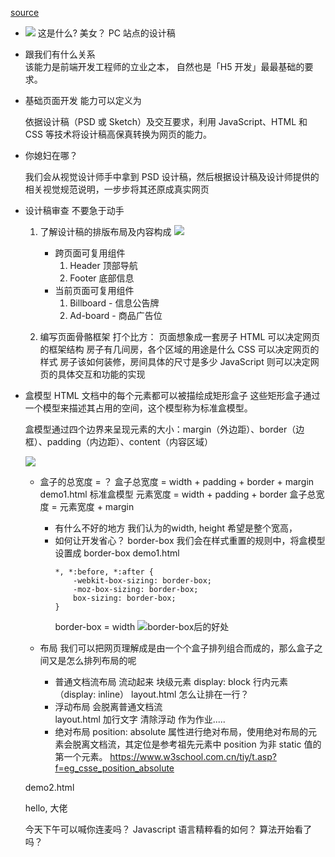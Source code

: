 [source](https://juejin.cn/book/6844733712102326279/section/6844733712152657928)

- ![](https://p1-jj.byteimg.com/tos-cn-i-t2oaga2asx/gold-user-assets/2018/2/8/1617562903ac620a~tplv-t2oaga2asx-zoom-in-crop-mark:1304:0:0:0.awebp)
    这是什么?
    美女？
    PC 站点的设计稿 

- 跟我们有什么关系  
    该能力是前端开发工程师的立业之本，
    自然也是「H5 开发」最最基础的要求。

- 基础页面开发 能力可以定义为

    依据设计稿（PSD 或 Sketch）及交互要求，利用 JavaScript、HTML 和 CSS 等技术将设计稿高保真转换为网页的能力。

- 你媳妇在哪？

    我们会从视觉设计师手中拿到 PSD 设计稿，然后根据设计稿及设计师提供的相关视觉规范说明，一步步将其还原成真实网页

- 设计稿审查 
    不要急于动手
    1. 了解设计稿的排版布局及内容构成
        ![](https://p1-jj.byteimg.com/tos-cn-i-t2oaga2asx/gold-user-assets/2018/2/8/1617564839c4cd7c~tplv-t2oaga2asx-zoom-in-crop-mark:1304:0:0:0.awebp)
        - 跨页面可复用组件
            1. Header 顶部导航
            2. Footer 底部信息
        - 当前页面可复用组件
            1. Billboard - 信息公告牌
            2. Ad-board - 商品广告位
        
    2. 编写页面骨骼框架
        打个比方：
            页面想象成一套房子
            HTML 可以决定网页的框架结构
                房子有几间房，各个区域的用途是什么
            CSS 可以决定网页的样式
                房子该如何装修，房间具体的尺寸是多少
            JavaScript 则可以决定网页的具体交互和功能的实现
        
- 盒模型
    HTML 文档中的每个元素都可以被描绘成矩形盒子
    这些矩形盒子通过一个模型来描述其占用的空间，这个模型称为标准盒模型。

    盒模型通过四个边界来呈现元素的大小：margin（外边距）、border（边框）、padding（内边距）、content（内容区域）

    ![](https://p1-jj.byteimg.com/tos-cn-i-t2oaga2asx/gold-user-assets/2018/2/8/16175749f863d31f~tplv-t2oaga2asx-zoom-in-crop-mark:1304:0:0:0.awebp)

    - 盒子的总宽度 = ？
        盒子总宽度 = width + padding + border + margin
        demo1.html  标准盒模型
        元素宽度 = width + padding + border
        盒子总宽度 = 元素宽度 + margin

        - 有什么不好的地方
            我们认为的width, height 希望是整个宽高， 
        - 如何让开发省心？
            border-box 我们会在样式重置的规则中，将盒模型设置成 border-box 
            demo1.html  
            ```
            *, *:before, *:after {
                -webkit-box-sizing: border-box;
                -moz-box-sizing: border-box;
                box-sizing: border-box;
            }
            ```
            border-box = width
            ![border-box后的好处](https://p1-jj.byteimg.com/tos-cn-i-t2oaga2asx/gold-user-assets/2018/2/8/1617578eb500364b~tplv-t2oaga2asx-zoom-in-crop-mark:1304:0:0:0.awebp)
    
    - 布局
        我们可以把网页理解成是由一个个盒子排列组合而成的，那么盒子之间又是怎么排列布局的呢
        - 普通文档流布局  流动起来
            块级元素 display: block 
            行内元素（display: inline）
            layout.html
            怎么让排在一行？
        - 浮动布局  会脱离普通文档流  
            layout.html
            加行文字  清除浮动  作为作业.....
        - 绝对布局
            position: absolute 属性进行绝对布局，使用绝对布局的元素会脱离文档流，其定位是参考祖先元素中 position 为非 static 值的第一个元素。
            https://www.w3school.com.cn/tiy/t.asp?f=eg_csse_position_absolute
        
    demo2.html

    hello, 大佬

    今天下午可以喊你连麦吗？
    Javascript 语言精粹看的如何？
    算法开始看了吗？


